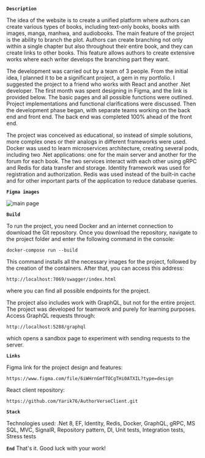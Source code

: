 **`Description`**

The idea of the website is to create a unified platform where authors can create various types of books, including text-only books, books with images, manga, manhwa, and audiobooks. The main feature of the project is the ability to branch the plot. Authors can create branching not only within a single chapter but also throughout their entire book, and they can create links to other books. This feature allows authors to create extensive works where each writer develops the branching part they want.

The development was carried out by a team of 3 people. From the initial idea, I planned it to be a significant project, a gem in my portfolio. I suggested the project to a friend who works with React and another .Net developer. The first month was spent designing in Figma, and the link is provided below. The basic pages and all possible functions were outlined. Project implementations and functional clarifications were discussed. Then the development phase began, with separate teams working on the back end and front end. The back end was completed 100% ahead of the front end.

The project was conceived as educational, so instead of simple solutions, more complex ones or their analogs in different frameworks were used. Docker was used to learn microservices architecture, creating several pods, including two .Net applications: one for the main server and another for the forum for each book. The two services interact with each other using gRPC and Redis for data transfer and storage. Identity framework was used for registration and authorization. Redis was used instead of the built-in cache and for other important parts of the application to reduce database queries.

**`Figma images`**

![main page](https://github.com/Odinson137/AuthorVerseServer/assets/87028237/0fa797bb-c7b7-43f3-bfd8-e0a5ae85b1dd)


**`Build`**

To run the project, you need Docker and an internet connection to download the Git repository. Once you download the repository, navigate to the project folder and enter the following command in the console:

```
docker-compose run --build
```

This command installs all the necessary images for the project, followed by the creation of the containers. After that, you can access this address:
```
http://localhost:7069/swagger/index.html
```
where you can find all possible endpoints for the project.

The project also includes work with GraphQL, but not for the entire project. The project was developed for teamwork and purely for learning purposes. Access GraphQL requests through:
```
http://localhost:5288/graphql
```
which opens a sandbox page to experiment with sending requests to the server.

**`Links`**

Figma link for the project design and features:
```
https://www.figma.com/file/6iWHrnGmfTOCgTHi0ATXIL?type=design
```
React client repository:
```
https://github.com/Yarik76/AuthorVerseClient.git
```

**`Stack`**

Technologies used:
.Net 8, EF, Identity, Redis, Docker, GraphQL, gRPC, MS SQL, MVC, SignalR, Repository pattern, DI, Unit tests, Integration tests, Stress tests

**`End`**
That's it. Good luck with your work!

